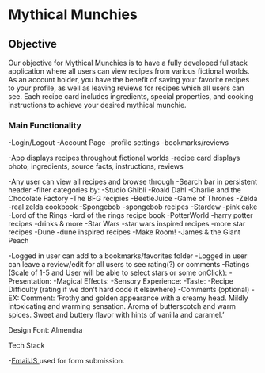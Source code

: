 # Mythical Munchies

## Objective

Our objective for Mythical Munchies is to have a fully developed fullstack application where all users can view recipes from various fictional worlds. As an account holder, you have the benefit of saving your favorite recipes to your profile, as well as leaving reviews for recipes which all users can see. Each recipe card includes ingredients, special properties, and cooking instructions to achieve your desired mythical munchie.

### Main Functionality

-Login/Logout
-Account Page
  -profile settings
  -bookmarks/reviews

-App displays recipes throughout fictional worlds
  -recipe card  displays photo, ingredients, source facts, instructions, reviews

-Any user can view all recipes and browse through
  -Search bar in persistent header
  -filter categories by:
    -Studio Ghibli
    -Roald Dahl
    -Charlie and the Chocolate Factory
    -The BFG recipies
    -BeetleJuice
    -Game of Thrones
    -Zelda
      -real zelda cookbook
    -Spongebob
      -spongebob recipes
    -Stardew
      -pink cake
    -Lord of the Rings
      -lord of the rings recipe book
    -PotterWorld
      -harry potter recipes
      -drinks & more
    -Star Wars
      -star wars inspired recipes
      -more star recipes
    -Dune
      -dune inspired recipes
    -Make Room!
    -James & the Giant Peach

-Logged in user can add to a bookmarks/favorites folder
-Logged in user can leave a review/edit  for all users to see rating(?) or comments
-Ratings (Scale of 1-5 and User will be able to select stars or some onClick):
  -Presentation:
  -Magical Effects:
  -Sensory Experience:
  -Taste:
  -Recipe Difficulty (rating if we don’t hard code it elsewhere)
  -Comments (optional)
    -EX: Comment: ‘Frothy and golden appearance with a creamy head. Mildly intoxicating and warming sensation. Aroma of butterscotch and warm spices. Sweet and buttery flavor with hints of vanilla and caramel.’


Design 
Font: Almendra

Tech Stack

 -[EmailJS ](https://www.emailjs.com/) used for form submission.
